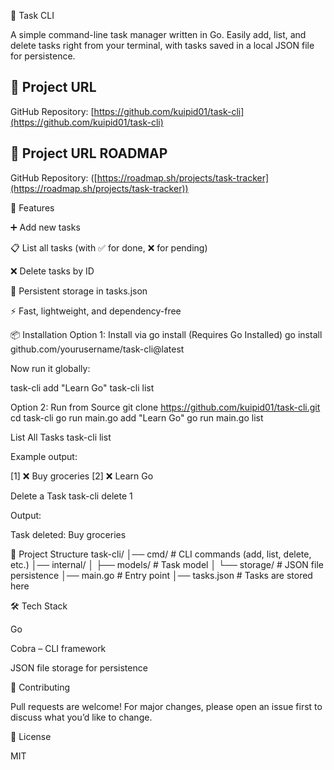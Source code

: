 📝 Task CLI

A simple command-line task manager written in Go.
Easily add, list, and delete tasks right from your terminal, with tasks saved in a local JSON file for persistence.


## 🔗 Project URL
GitHub Repository: [https://github.com/kuipid01/task-cli](https://github.com/kuipid01/task-cli)
## 🔗 Project URL ROADMAP
GitHub Repository: ([https://roadmap.sh/projects/task-tracker](https://roadmap.sh/projects/task-tracker))

🚀 Features

➕ Add new tasks

📋 List all tasks (with ✅ for done, ❌ for pending)

❌ Delete tasks by ID

💾 Persistent storage in tasks.json

⚡ Fast, lightweight, and dependency-free

📦 Installation
Option 1: Install via go install (Requires Go Installed)
go install github.com/yourusername/task-cli@latest


Now run it globally:

task-cli add "Learn Go"
task-cli list

Option 2: Run from Source
git clone https://github.com/kuipid01/task-cli.git
cd task-cli
go run main.go add "Learn Go"
go run main.go list



List All Tasks
task-cli list


Example output:

[1] ❌ Buy groceries
[2] ❌ Learn Go

Delete a Task
task-cli delete 1


Output:

Task deleted: Buy groceries

📂 Project Structure
task-cli/
│── cmd/             # CLI commands (add, list, delete, etc.)
│── internal/
│   ├── models/      # Task model
│   └── storage/     # JSON file persistence
│── main.go          # Entry point
│── tasks.json       # Tasks are stored here

🛠️ Tech Stack

Go

Cobra
 – CLI framework

JSON file storage for persistence

🤝 Contributing

Pull requests are welcome!
For major changes, please open an issue first to discuss what you’d like to change.

📜 License

MIT
